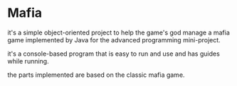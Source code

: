 # Mafia

it's a simple object-oriented project to help the game's god manage a mafia game implemented by Java for the advanced programming mini-project.

it's a console-based program that is easy to run and use and has guides while running.

the parts implemented are based on the classic mafia game.

